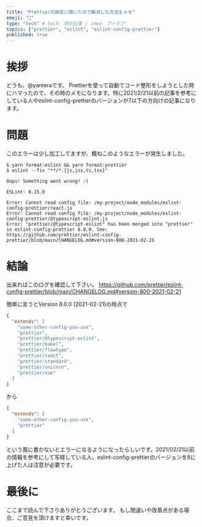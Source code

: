 ```yaml
---
title: "Prettierの設定に躓いたので解消した方法をメモ"
emoji: "🐥"
type: "tech" # tech: 技術記事 / idea: アイデア
topics: ["prettier", "eslint", "eslint-config-prettier"]
published: true
---
```

# 挨拶
どうも、@yanteraです。
Prettierを使って自動でコード整形をしようとした時にハマったので、その時のメモになります。特に2021/2/21以前の記事を参考にしている人やeslint-config-prettierのバージョンが7以下の方向けの記事になります。

# 問題
このエラーは少し加工してますが、概ねこのようなエラーが発生しました。
```
$ yarn format:eslint && yarn format:prettier
$ eslint --fix "**/*.{js,jsx,ts,tsx}"

Oops! Something went wrong! :(

ESLint: 8.15.0

Error: Cannot read config file: /my-project/node_modules/eslint-config-prettier/react.js
Error: Cannot read config file: /my-project/node_modules/eslint-config-prettier/@typescript-eslint.js
Error: "prettier/@typescript-eslint" has been merged into "prettier" in eslint-config-prettier 8.0.0. See: https://github.com/prettier/eslint-config-prettier/blob/main/CHANGELOG.md#version-800-2021-02-21
```

# 結論
出来ればこのログを確認して下さい。
https://github.com/prettier/eslint-config-prettier/blob/main/CHANGELOG.md#version-800-2021-02-21

簡単に言うとVersion 8.0.0 (2021-02-21)の時点で
```json
{
  "extends": [
    "some-other-config-you-use",
    "prettier",
    "prettier/@typescript-eslint",
    "prettier/babel",
    "prettier/flowtype",
    "prettier/react",
    "prettier/standard",
    "prettier/unicorn",
    "prettier/vue"
  ]
}
```
から
```json
{
  "extends": [
    "some-other-config-you-use",
    "prettier"
  ]
}
```
という風に書かないとエラーになるようになったらしいです。2021/02/21以前の情報を参考にして写経している人、eslint-config-prettierのバージョンを8に上げた人は注意が必要です。

# 最後に
ここまで読んで下さりありがとうございます。
もし間違いや改善点がある場合、ご意見を頂けますと幸いです。